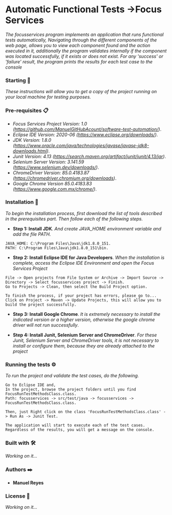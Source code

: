 # Automatic Functional Tests ->Focus Services 
_The focusservices program implements an application that runs functional tests automatically,
Navigating through the different components of the web page, allows you to view each component found
and the action executed in it, additionally the program validates internally if the component was located successfully, 
if it exists or does not exist. For any 'success' or 'failure' result, the program prints the results for each test case
to the console_

### Starting 🚀
_These instructions will allow you to get a copy of the project running on your local machine for testing purposes._

### Pre-requisites 📋
* _Focus Services Project Version: 1.0 (https://github.com/ManuelGitHubAcount/software-test-automation/)_.
* _Eclipse IDE Version: 2020-06 (https://www.eclipse.org/downloads/)_.
* _JDK Version: 1.8.0 (https://www.oracle.com/java/technologies/javase/javase-jdk8-downloads.html)_.
* _Junit Version: 4.13 (https://search.maven.org/artifact/junit/junit/4.13/jar)_.
* _Selenium Server Version: 3.141.59 (https://www.selenium.dev/downloads/)_.
* _ChromeDriver Version: 85.0.4183.87 (https://chromedriver.chromium.org/downloads)_.
* _Google Chrome Version 85.0.4183.83 (https://www.google.com.mx/chrome/)_.

### Installation 🔧
_To begin the installation process, first download the list of tools described in the prerequisites part. Then follow each of the following steps._
* **Step 1: Install JDK**. _And create JAVA_HOME environment variable and add the file PATH._
```
JAVA_HOME: C:\Program Files\Java\jdk1.8.0_151.
PATH: C:\Program Files\Java\jdk1.8.0_151\bin.
```
* **Step 2: Install Eclipse IDE for Java Developers**.
_When the installation is complete, access the Eclipse IDE Environment and open the Focus Services Project_
```
File -> Open projects from File System or Archive -> Import Source -> Directory -> Select focusservices project -> Finish.
Go to Projects -> Clean, then select the Build Project option.

To finish the process, if your project has errors, please go to...
Click on Project -> Maven -> Update Projects, this will allow you to build the project successfully.
```
* **Step 3: Install Google Chrome**.
_It is extremely necessary to install the indicated version or a higher version, otherwise the google chrome driver will not run successfully_.

* **Step 4: Install Junit, Selenium Server and ChromeDriver**.
_For these Junit, Selenium Server and ChromeDriver tools, it is not necessary to install or configure them, because they are already attached to the project_

### Running the tests ⚙️
_To run the project and validate the test cases, do the following._
```
Go to Eclipse IDE and,
In the project, browse the project folders until you find FocusRunTestMethodsClass.class.
Path: focusservices -> src/test/java -> focusservices -> FocusRunTestMethodsClass.class.

Then, just Right click on the class 'FocusRunTestMethodsClass.class' -> Run As -> Junit Test.

The application will start to execute each of the test cases. Regardless of the results, you will get a message on the console.
```

### Built with 🛠️
_Working on it..._

### Authors ✒️
* **Manuel Reyes**

### License 📄
_Working on it..._
